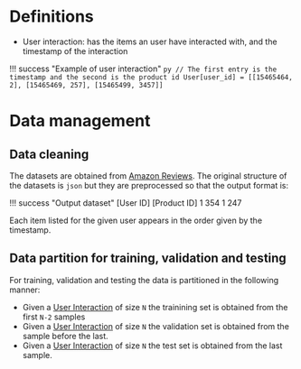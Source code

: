 # Definitions

* User interaction:  has the items an user have interacted with, and the timestamp of the interaction

!!! success "Example of user interaction"
    ```py
    // The first entry is the timestamp and the second is the product id
    User[user_id] = [[15465464, 2], [15465469, 257], [15465499, 3457]]
    ```

# Data management 

## Data cleaning

The datasets are obtained from [Amazon Reviews](Datasets.md#amazon-reviews). The original structure of the datasets is `json` but they are preprocessed so that the output format is:

!!! success "Output dataset"
    [User ID]   [Product ID]
    1           354
    1           247

Each item listed for the given user appears in the order given by the timestamp.

## Data partition for training, validation and testing

For training, validation and testing the data is partitioned in the following manner:

* Given a [User Interaction](#definitions) of size `N` the trainining set is obtained from the first `N-2` samples
* Given a [User Interaction](#definitions) of size `N` the validation set is obtained from the sample before the last.
* Given a [User Interaction](#definitions) of size `N` the test set is obtained from the last sample.